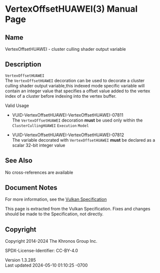 # VertexOffsetHUAWEI(3) Manual Page

## Name

VertexOffsetHUAWEI - cluster culling shader output variable



## <a href="#_description" class="anchor"></a>Description

`VertexOffsetHUAWEI`  
The `VertexOffsetHUAWEI` decoration can be used to decorate a cluster
culling shader output variable,this indexed mode specific variable will
contain an integer value that specifies a offset value added to the
vertex index of a cluster before indexing into the vertex buffer.

Valid Usage

- <a href="#VUID-VertexOffsetHUAWEI-VertexOffsetHUAWEI-07811"
  id="VUID-VertexOffsetHUAWEI-VertexOffsetHUAWEI-07811"></a>
  VUID-VertexOffsetHUAWEI-VertexOffsetHUAWEI-07811  
  The `VertexOffsetHUAWEI` decoration **must** be used only within the
  `ClusterCullingHUAWEI` `Execution` `Model`

- <a href="#VUID-VertexOffsetHUAWEI-VertexOffsetHUAWEI-07812"
  id="VUID-VertexOffsetHUAWEI-VertexOffsetHUAWEI-07812"></a>
  VUID-VertexOffsetHUAWEI-VertexOffsetHUAWEI-07812  
  The variable decorated with `VertexOffsetHUAWEI` **must** be declared
  as a scalar 32-bit integer value

## <a href="#_see_also" class="anchor"></a>See Also

No cross-references are available

## <a href="#_document_notes" class="anchor"></a>Document Notes

For more information, see the <a
href="https://registry.khronos.org/vulkan/specs/1.3-extensions/html/vkspec.html#VertexOffsetHUAWEI"
target="_blank" rel="noopener">Vulkan Specification</a>

This page is extracted from the Vulkan Specification. Fixes and changes
should be made to the Specification, not directly.

## <a href="#_copyright" class="anchor"></a>Copyright

Copyright 2014-2024 The Khronos Group Inc.

SPDX-License-Identifier: CC-BY-4.0

Version 1.3.285  
Last updated 2024-05-10 01:10:25 -0700
